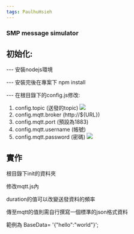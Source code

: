 ```yaml
---
tags: PaulhuHsieh
---
```

### SMP message simulator

## 初始化:

--- 安裝nodejs環境

--- 安裝完後在專案下 npm install

--- 在根目錄下的config.js修改:

1. config.topic (送發的topic) 
![](https://i.imgur.com/lSL6zjd.png)
2. config.mqtt.broker (http://${URL})
3. config.mqtt.port (預設為1883)
4. config.mqtt.username (帳號)
5. config.mqtt.password (密碼)
![](https://i.imgur.com/Qx2499L.png)

## 實作

根目錄下init的資料夾

修改mqtt.js內

duration的值可以改變送發資料的頻率

傳至mqtt的值則需自行撰寫一個標準的json格式資料

範例為 BaseData= '{"hello":"world"}';


